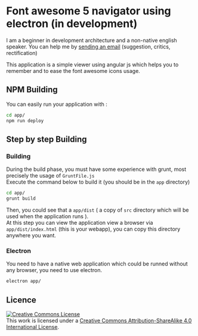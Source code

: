 # Font awesome 5 navigator using electron (in development)
<aside class='warning'>
    I am a beginner in development architecture and a non-native english speaker. You can help me by <a href='mailto:contact@kevinryan.tk'>sending an email</a> (suggestion, critics, rectification)
</aside> 

This application is a simple viewer using angular js which helps you to remember and to ease the font awesome icons usage.

## NPM Building
You can easily run your application with :
```bash
cd app/
npm run deploy
```

## Step by step Building
### Building
During the build phase, you must have some experience with grunt, most precisely the usage of `GruntFile.js`  
Execute the command below to build it (you should be in the `app` directory)
```bash
cd app/
grunt build
```
Then, you could see that a `app/dist` ( a copy of `src` directory which will be used when the application runs ).  
At this step you can view the application view a browser via `app/dist/index.html` (this is your webapp), you can copy this directory anywhere you want.

### Electron
You need to have a native web application which could be runned without any browser, you need to use electron.
```bash
electron app/
```

## Licence
<a rel="license" href="http://creativecommons.org/licenses/by-sa/4.0/"><img alt="Creative Commons License" style="border-width:0" src="https://i.creativecommons.org/l/by-sa/4.0/88x31.png" /></a><br />This work is licensed under a <a rel="license" href="http://creativecommons.org/licenses/by-sa/4.0/">Creative Commons Attribution-ShareAlike 4.0 International License</a>.

